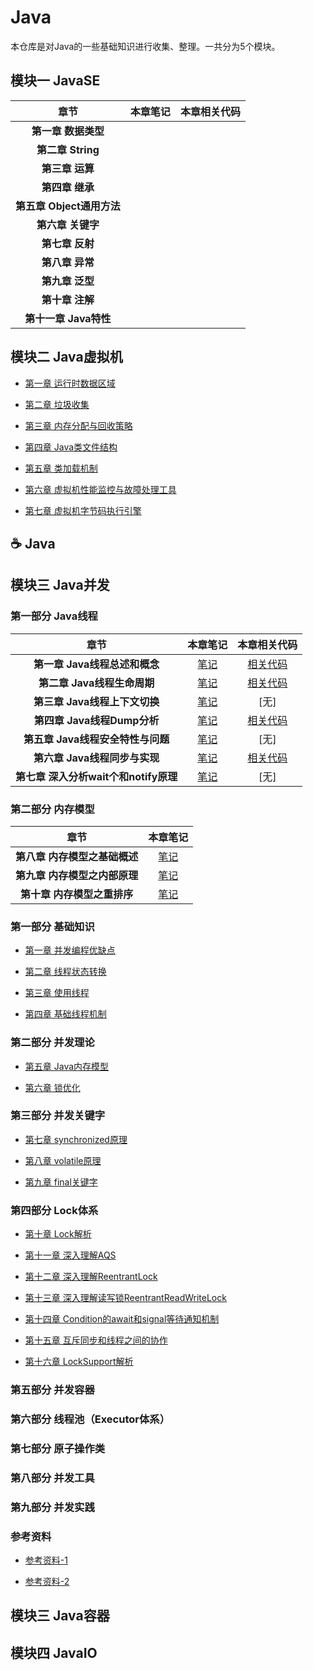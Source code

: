 # Java
本仓库是对Java的一些基础知识进行收集、整理。一共分为5个模块。

## 模块一 JavaSE
| 章节 | 本章笔记 | 本章相关代码 |
| :---: | :---: | :---:|
| **第一章 数据类型** | | |
| **第二章 String** | | |
| **第三章 运算** | | |
| **第四章 继承** | | |
| **第五章 Object通用方法** | | |
| **第六章 关键字** | | |
| **第七章 反射** | | |
| **第八章 异常** | | |
| **第九章 泛型** | | |
| **第十章 注解** | | |
| **第十一章 Java特性** | | |


## 模块二 Java虚拟机
* [第一章 运行时数据区域](https://github.com/DuHouAn/Java/blob/master/JVM/00%E8%BF%90%E8%A1%8C%E6%97%B6%E6%95%B0%E6%8D%AE%E5%8C%BA%E5%9F%9F.md)

* [第二章 垃圾收集](https://github.com/DuHouAn/Java/blob/master/JVM/01%E5%9E%83%E5%9C%BE%E6%94%B6%E9%9B%86.md)

* [第三章 内存分配与回收策略](https://github.com/DuHouAn/Java/blob/master/JVM/02%E5%86%85%E5%AD%98%E5%88%86%E9%85%8D%E4%B8%8E%E5%9B%9E%E6%94%B6%E7%AD%96%E7%95%A5.md)

* [第四章 Java类文件结构](https://github.com/DuHouAn/Java/blob/master/JVM/03Java%E7%B1%BB%E6%96%87%E4%BB%B6%E7%BB%93%E6%9E%84.md)

* [第五章 类加载机制](https://github.com/DuHouAn/Java/blob/master/JVM/04%E7%B1%BB%E5%8A%A0%E8%BD%BD%E6%9C%BA%E5%88%B6.md)

* [第六章 虚拟机性能监控与故障处理工具](https://github.com/DuHouAn/Java/blob/master/JVM/05%E8%99%9A%E6%8B%9F%E6%9C%BA%E6%80%A7%E8%83%BD%E7%9B%91%E6%8E%A7%E5%92%8C%E6%95%85%E9%9A%9C%E5%A4%84%E7%90%86%E5%B7%A5%E5%85%B7.md)

* [第七章 虚拟机字节码执行引擎](https://github.com/DuHouAn/Java/blob/master/JVM/06%E8%99%9A%E6%8B%9F%E6%9C%BA%E5%AD%97%E8%8A%82%E7%A0%81%E6%89%A7%E8%A1%8C%E5%BC%95%E6%93%8E.md)

## :coffee: Java
## 模块三 Java并发
### 第一部分 Java线程
| 章节 | 本章笔记 | 本章相关代码 |
| :---: | :---: | :---:|
| **第一章   Java线程总述和概念** | [笔记](https://github.com/DuHouAn/Java/blob/master/JavaConcurrentProgramming/notes/00Java%E7%BA%BF%E7%A8%8B%E6%80%BB%E8%BF%B0%E4%B8%8E%E6%A6%82%E5%BF%B5.md) | [相关代码](https://github.com/DuHouAn/Java/tree/master/JavaConcurrentProgramming/src/code_00_thread/threadUsing) |
| **第二章   Java线程生命周期** | [笔记](https://github.com/DuHouAn/Java/blob/master/JavaConcurrentProgramming/notes/01Java%E7%BA%BF%E7%A8%8B%E7%94%9F%E5%91%BD%E5%91%A8%E6%9C%9F.md) | [相关代码](https://github.com/DuHouAn/Java/tree/master/JavaConcurrentProgramming/src/code_00_thread/threadLifeCycle) |
| **第三章   Java线程上下文切换** | [笔记](https://github.com/DuHouAn/Java/blob/master/JavaConcurrentProgramming/notes/02Java%E7%BA%BF%E7%A8%8B%E4%B8%8A%E4%B8%8B%E6%96%87%E5%88%87%E6%8D%A2.md) | [无] ||
| **第四章   Java线程Dump分析** | [笔记](https://github.com/DuHouAn/Java/blob/master/JavaConcurrentProgramming/notes/03Java%E7%BA%BF%E7%A8%8BDump%E5%88%86%E6%9E%90.md) | [相关代码](https://github.com/DuHouAn/Java/tree/master/JavaConcurrentProgramming/src/code_00_thread/threadDump) | 
| **第五章   Java线程安全特性与问题** | [笔记](https://github.com/DuHouAn/Java/blob/master/JavaConcurrentProgramming/notes/04Java%E7%BA%BF%E7%A8%8B%E5%AE%89%E5%85%A8%E7%89%B9%E6%80%A7%E4%B8%8E%E9%97%AE%E9%A2%98.md) | [无] |
| **第六章 	 Java线程同步与实现** | [笔记](https://github.com/DuHouAn/Java/blob/master/JavaConcurrentProgramming/notes/05Java%E7%BA%BF%E7%A8%8B%E5%90%8C%E6%AD%A5%E4%B8%8E%E5%AE%9E%E7%8E%B0.md) | [相关代码](https://github.com/DuHouAn/Java/tree/master/JavaConcurrentProgramming/src/code_00_thread/threadSynchronization) |
| **第七章	 深入分析wait个和notify原理** | [笔记](https://github.com/DuHouAn/Java/blob/master/JavaConcurrentProgramming/notes/06%E6%B7%B1%E5%85%A5%E5%88%86%E6%9E%90wait%26notify%E5%8E%9F%E7%90%86%20.md) | [无] |

### 第二部分 内存模型

| 章节 | 本章笔记 |
| :---: | :---: |
| **第八章 内存模型之基础概述** | [笔记](https://github.com/DuHouAn/Java/blob/master/JavaConcurrentProgramming/notes/07%E5%86%85%E5%AD%98%E6%A8%A1%E5%9E%8B%E5%9F%BA%E7%A1%80%E6%A6%82%E8%AE%BA.md) |
| **第九章 内存模型之内部原理** | [笔记](https://github.com/DuHouAn/Java/blob/master/JavaConcurrentProgramming/notes/08%E5%86%85%E5%AD%98%E6%A8%A1%E5%9E%8B%E4%B9%8B%E5%86%85%E9%83%A8%E5%8E%9F%E7%90%86.md) |
| **第十章 内存模型之重排序** | [笔记](https://github.com/DuHouAn/Java/blob/master/JavaConcurrentProgramming/notes/09%E5%86%85%E5%AD%98%E6%A8%A1%E5%9E%8B%E4%B9%8B%E9%87%8D%E6%8E%92%E5%BA%8F.md) |

### 第一部分 基础知识
- [第一章 并发编程优缺点](https://github.com/DuHouAn/Java/blob/master/Concurrency/notes/00%E5%B9%B6%E5%8F%91%E7%BC%96%E7%A8%8B%E7%9A%84%E4%BC%98%E7%BC%BA%E7%82%B9.md)

- [第二章 线程状态转换](https://github.com/DuHouAn/Java/blob/master/Concurrency/notes/01%E7%BA%BF%E7%A8%8B%E7%8A%B6%E6%80%81%E8%BD%AC%E6%8D%A2.md)

- [第三章 使用线程](https://github.com/DuHouAn/Java/blob/master/Concurrency/notes/02%E4%BD%BF%E7%94%A8%E7%BA%BF%E7%A8%8B.md)

- [第四章 基础线程机制](https://github.com/DuHouAn/Java/blob/master/Concurrency/notes/03%E5%9F%BA%E7%A1%80%E7%BA%BF%E7%A8%8B%E6%9C%BA%E5%88%B6.md)

### 第二部分 并发理论
- [第五章 Java内存模型](https://github.com/DuHouAn/Java/blob/master/Concurrency/notes/04Java%E5%86%85%E5%AD%98%E6%A8%A1%E5%9E%8B.md)

- [第六章 锁优化](https://github.com/DuHouAn/Java/blob/master/Concurrency/notes/05%E9%94%81%E4%BC%98%E5%8C%96.md)

### 第三部分 并发关键字
- [第七章 synchronized原理](https://github.com/DuHouAn/Java/blob/master/Concurrency/notes/06synchronized%E5%8E%9F%E7%90%86.md)

- [第八章 volatile原理](https://github.com/DuHouAn/Java/blob/master/Concurrency/notes/07volatile%E5%8E%9F%E7%90%86.md)

- [第九章 final关键字](https://github.com/DuHouAn/Java/blob/master/Concurrency/notes/08final%E5%85%B3%E9%94%AE%E5%AD%97.md)

### 第四部分 Lock体系
- [第十章 Lock解析](https://github.com/DuHouAn/Java/blob/master/Concurrency/notes/09Lock%E8%A7%A3%E6%9E%90.md)

- [第十一章 深入理解AQS](https://github.com/DuHouAn/Java/blob/master/Concurrency/notes/10%E6%B7%B1%E5%85%A5%E7%90%86%E8%A7%A3AQS.md)

- [第十二章 深入理解ReentrantLock](https://github.com/DuHouAn/Java/blob/master/Concurrency/notes/11%E6%B7%B1%E5%85%A5%E7%90%86%E8%A7%A3ReentrantLock.md)

- [第十三章 深入理解读写锁ReentrantReadWriteLock](https://github.com/DuHouAn/Java/blob/master/Concurrency/notes/12%E6%B7%B1%E5%85%A5%E7%90%86%E8%A7%A3%E8%AF%BB%E5%86%99%E9%94%81ReentrantReadWriteLock.md)

- [第十四章 Condition的await和signal等待通知机制](https://github.com/DuHouAn/Java/blob/master/Concurrency/notes/13Condition%E7%9A%84await%E5%92%8Csignal%E7%AD%89%E5%BE%85%E9%80%9A%E7%9F%A5%E6%9C%BA%E5%88%B6.md)

- [第十五章 互斥同步和线程之间的协作](https://github.com/DuHouAn/Java/blob/master/Concurrency/notes/14%E4%BA%92%E6%96%A5%E5%90%8C%E6%AD%A5%E5%92%8C%E7%BA%BF%E7%A8%8B%E4%B9%8B%E9%97%B4%E7%9A%84%E5%8D%8F%E4%BD%9C..md)

- [第十六章 LockSupport解析](https://github.com/DuHouAn/Java/blob/master/Concurrency/notes/15LockSupport%E8%A7%A3%E6%9E%90.md)

### 第五部分 并发容器
### 第六部分 线程池（Executor体系）
### 第七部分 原子操作类
### 第八部分 并发工具
### 第九部分 并发实践

### 参考资料
- [参考资料-1](https://github.com/CyC2018/CS-Notes/blob/master/notes/Java%20%E5%B9%B6%E5%8F%91.md)

- [参考资料-2](https://github.com/CL0610/Java-concurrency)

## 模块三 Java容器

## 模块四 JavaIO
